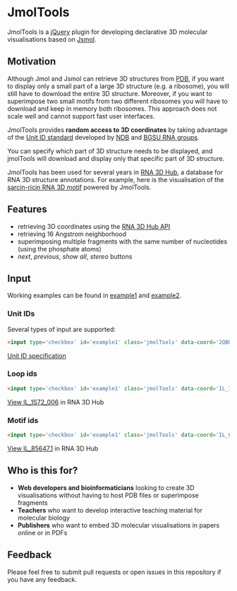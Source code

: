 # JmolTools

JmolTools is a [jQuery](http://jquery.com/) plugin for developing declarative 3D molecular visualisations based on [Jsmol](http://sourceforge.net/projects/jsmol/).

## Motivation

Although Jmol and Jsmol can retrieve 3D structures from [PDB](http://www.wwpdb.org/), if you want to display only a small part of a large 3D structure (e.g. a ribosome), you will still have to download the entire 3D structure. Moreover, if you want to superimpose two small motifs from two different ribosomes you will have to download and keep in memory both ribosomes. This approach does not scale well and cannot support fast user interfaces.

JmolTools provides **random access to 3D coordinates** by taking advantage of the [Unit ID standard](http://rna.bgsu.edu/main/rna-3d-hub-help/unit-ids/) developed by [NDB](http://ndbserver.rutgers.edu/) and [BGSU RNA groups](http://rna.bgsu.edu).

You can specify which part of 3D structure needs to be displayed, and jmolTools will download and display only that specific part of 3D structure. 

JmolTools has been used for several years in [RNA 3D Hub](http://rna.bgsu.edu/rna3dhub), a database for RNA 3D structure annotations.
For example, here is the visualisation of the [sarcin-ricin RNA 3D motif](http://rna.bgsu.edu/rna3dhub/motif/view/IL_85647.7) powered by JmolTools.

## Features

* retrieving 3D coordinates using the [RNA 3D Hub API](http://rna.bgsu.edu/main/rna-3d-hub-help/accessing-rna-3h-hub-data/)
* retrieving 16 Angstrom neighborhood
* superimposing multiple fragments with the same number of nucleotides (using the phosphate atoms)
* *next*, *previous*, *show all*, *stereo* buttons

## Input

Working examples can be found in [example1](./example1.html) and [example2](./example2.html).

### Unit IDs

Several types of input are supported:

```html
<input type='checkbox' id='example1' class='jmolTools' data-coord='2QBG_AU_1_B_1262_A_,2QBG_AU_1_B_1263_U_,2QBG_AU_1_B_1264_A_,2QBG_AU_1_B_1265_A_,2QBG_AU_1_B_1266_G_,2QBG_AU_1_B_1267_U_,2QBG_AU_1_B_1268_A_,2QBG_AU_1_B_1269_A_,2QBG_AU_1_B_2011_U_,2QBG_AU_1_B_2012_G_,2QBG_AU_1_B_2013_A_,2QBG_AU_1_B_2014_A_,2QBG_AU_1_B_2015_A_,2QBG_AU_1_B_2016_U_,2QBG_AU_1_B_2017_U_'><label for='s1'>Internal loop</label>
```

[Unit ID specification](http://rna.bgsu.edu/main/rna-3d-hub-help/unit-ids/)

### Loop ids

```html
<input type='checkbox' id='example1' class='jmolTools' data-coord='IL_1S72_006'><label for='s1'>Internal loop IL_1S72_006</label>
```

[View IL_1S72_006](http://rna.bgsu.edu/rna3dhub/loops/view/IL_1S72_006) in RNA 3D Hub

### Motif ids 

```html
<input type='checkbox' id='example1' class='jmolTools' data-coord='IL_85647.1'><label for='s1'>Motif IL_85647.1</label>
```

[View IL_85647.1](http://rna.bgsu.edu/rna3dhub/motif/view/IL_85647.1) in RNA 3D Hub

## Who is this for?

* **Web developers and bioinformaticians** looking to create 3D visualisations without having to host PDB files or superimpose fragments
* **Teachers** who want to develop interactive teaching material for molecular biology
* **Publishers** who want to embed 3D molecular visualisations in papers online or in PDFs

## Feedback

Please feel free to submit pull requests or open issues in this repository if you have any feedback.
